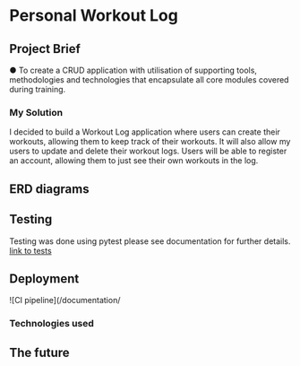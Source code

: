 # Personal Workout Log



## Project Brief
●	To create a CRUD application with utilisation of supporting tools, methodologies and technologies that encapsulate all core modules covered during training.
### My Solution
I decided to build a Workout Log application where users can create their workouts, allowing them to keep track of their workouts. It will also allow my users to update and delete their workout logs.
Users will be able to register an account, allowing them to just see their own workouts in the log.
## ERD diagrams

## Testing
Testing was done using pytest please see documentation for further details.
[link to tests](/documentation/Test-reports/app-tests.png)

## Deployment
![CI pipeline](/documentation/


### Technologies used 


## The future




